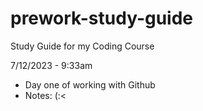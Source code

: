 # prework-study-guide
 Study Guide for my Coding Course

7/12/2023 - 9:33am
- Day one of working with Github
- Notes: (:<